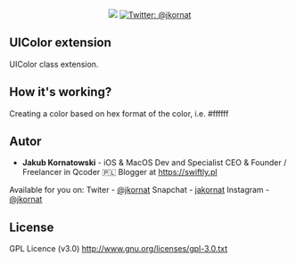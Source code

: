 <p align="center">
<img src="https://img.shields.io/badge/Swift-4.0-orange.svg" />
<a href="https://twitter.com/jkornat">
<img src="https://img.shields.io/badge/contact-@jkornat-blue.svg?style=flat" alt="Twitter: @jkornat" />
</a>
</p>

## UIColor extension

UIColor class extension.

## How it's working?

Creating a color based on hex format of the color, i.e. #ffffff

## Autor

* **Jakub Kornatowski** - iOS & MacOS Dev and Specialist
CEO & Founder / Freelancer in Qcoder
🇵🇱 Blogger at https://swiftly.pl

Available for you on: 
Twiter - <a href="https://twitter.com/jkornat">@jkornat</a>
Snapchat - <a href="https://snapchat.com/add/jakornat">jakornat</a>
Instagram - <a href="https://instagram.com/jkornat">@jkornat</a>

## License

GPL Licence (v3.0) http://www.gnu.org/licenses/gpl-3.0.txt
